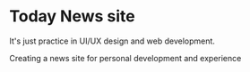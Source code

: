 # Today News site

It's just practice in UI/UX design and web development.

Creating a news site for personal development and experience
